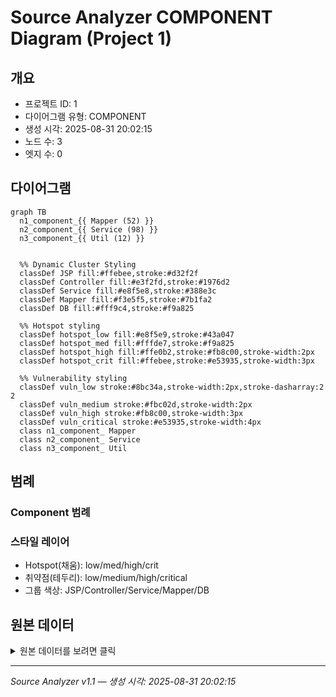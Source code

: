 # Source Analyzer COMPONENT Diagram (Project 1)

## 개요
- 프로젝트 ID: 1
- 다이어그램 유형: COMPONENT
- 생성 시각: 2025-08-31 20:02:15
- 노드 수: 3
- 엣지 수: 0

## 다이어그램

```mermaid
graph TB
  n1_component_{{ Mapper (52) }}
  n2_component_{{ Service (98) }}
  n3_component_{{ Util (12) }}


  %% Dynamic Cluster Styling
  classDef JSP fill:#ffebee,stroke:#d32f2f
  classDef Controller fill:#e3f2fd,stroke:#1976d2
  classDef Service fill:#e8f5e8,stroke:#388e3c
  classDef Mapper fill:#f3e5f5,stroke:#7b1fa2
  classDef DB fill:#fff9c4,stroke:#f9a825

  %% Hotspot styling
  classDef hotspot_low fill:#e8f5e9,stroke:#43a047
  classDef hotspot_med fill:#fffde7,stroke:#f9a825
  classDef hotspot_high fill:#ffe0b2,stroke:#fb8c00,stroke-width:2px
  classDef hotspot_crit fill:#ffebee,stroke:#e53935,stroke-width:3px

  %% Vulnerability styling
  classDef vuln_low stroke:#8bc34a,stroke-width:2px,stroke-dasharray:2 2
  classDef vuln_medium stroke:#fbc02d,stroke-width:2px
  classDef vuln_high stroke:#fb8c00,stroke-width:3px
  classDef vuln_critical stroke:#e53935,stroke-width:4px
  class n1_component_ Mapper
  class n2_component_ Service
  class n3_component_ Util
```

## 범례

### Component 범례


### 스타일 레이어
- Hotspot(채움): low/med/high/crit
- 취약점(테두리): low/medium/high/critical
- 그룹 색상: JSP/Controller/Service/Mapper/DB

## 원본 데이터

<details>
<summary>원본 데이터를 보려면 클릭</summary>

노드 목록 (3)
```json
  component:Mapper: Mapper (52) (component)
  component:Service: Service (98) (component)
  component:Util: Util (12) (component)
```

엣지 목록 (0)
```json
```

</details>

---
*Source Analyzer v1.1 — 생성 시각: 2025-08-31 20:02:15*
